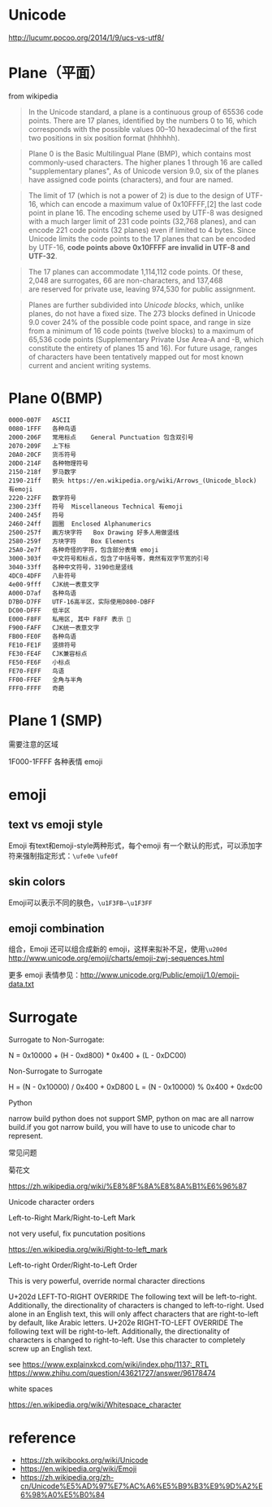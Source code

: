 # Unicode


<!--
ID: c1307d5f-787e-466c-8d38-b9afca4d2ecc
Status: publish
Date: 2017-06-08T07:17:00
Modified: 2017-06-08T07:17:00
wp_id: 337
-->


http://lucumr.pocoo.org/2014/1/9/ucs-vs-utf8/

# Plane（平面）

from wikipedia

> In the Unicode standard, a plane is a continuous group of 65536 code points. There are 17 planes, identified by the numbers 0 to 16, which corresponds with the possible values 00–10 hexadecimal of the first two positions in six position format (hhhhhh). 

> Plane 0 is the Basic Multilingual Plane (BMP), which contains most commonly-used characters. The higher planes 1 through 16 are called "supplementary planes", As of Unicode version 9.0, six of the planes have assigned code points (characters), and four are named.

> The limit of 17 (which is not a power of 2) is due to the design of UTF-16, which can encode a maximum value of 0x10FFFF,[2] the last code point in plane 16. The encoding scheme used by UTF-8 was designed with a much larger limit of 231 code points (32,768 planes), and can encode 221 code points (32 planes) even if limited to 4 bytes. Since Unicode limits the code points to the 17 planes that can be encoded by UTF-16, **code points above 0x10FFFF are invalid in UTF-8 and UTF-32**.

> The 17 planes can accommodate 1,114,112 code points. Of these, 2,048 are surrogates, 66 are non-characters, and 137,468 are reserved for private use, leaving 974,530 for public assignment.

> Planes are further subdivided into *Unicode blocks*, which, unlike planes, do not have a fixed size. The 273 blocks defined in Unicode 9.0 cover 24% of the possible code point space, and range in size from a minimum of 16 code points (twelve blocks) to a maximum of 65,536 code points (Supplementary Private Use Area-A and -B, which constitute the entirety of planes 15 and 16). For future usage, ranges of characters have been tentatively mapped out for most known current and ancient writing systems.

# Plane 0(BMP)

```
0000-007F	ASCII		
0080-1FFF	各种鸟语		
2000-206F	常用标点	General Punctuation	包含双引号
2070-209F	上下标		
20A0-20CF	货币符号		
20D0-214F	各种物理符号		
2150-218f	罗马数字		
2190-21ff	箭头 https://en.wikipedia.org/wiki/Arrows_(Unicode_block)  有emoji
2220-22FF	数学符号		
2300-23ff	符号	Miscellaneous Technical	有emoji
2400-245f	符号		
2460-24ff	圆圈	Enclosed Alphanumerics	
2500-257f	画方块字符	Box Drawing	好多人用做竖线
2580-259f	方块字符	Box Elements	
25A0-2e7f	各种奇怪的字符，包含部分表情 emoji
3000-303f	中文符号和标点，包含了中括号等，竟然有双字节宽的引号
3040-33ff	各种中文符号，3190也是竖线
4DC0-4DFF	八卦符号		
4e00-9fff	CJK统一表意文字		
A000-D7af	各种鸟语		
D7B0-D7FF	UTF-16高半区，实际使用D800-DBFF
DC00-DFFF	低半区		
E000-F8FF	私用区, 其中 F8FF 表示 
F900-FAFF	CJK统一表意文字		
FB00-FE0F	各种鸟语		
FE10-FE1F	竖排符号		
FE30-FE4F	CJK兼容标点		
FE50-FE6F	小标点		
FE70-FEFF	鸟语		
FF00-FFEF	全角与半角		
FFF0-FFFF	奇葩		
```

# Plane 1 (SMP)

需要注意的区域

1F000-1FFFF	各种表情 emoji

# emoji
## text vs emoji style
Emoji 有text和emoji-style两种形式，每个emoji 有一个默认的形式，可以添加字符来强制指定形式：`\ufe0e` `\ufe0f`

## skin colors
Emoji可以表示不同的肤色，`\u1F3FB–\u1F3FF`

## emoji combination
组合，Emoji 还可以组合成新的 emoji，这样来拟补不足，使用`\u200d` http://www.unicode.org/emoji/charts/emoji-zwj-sequences.html

更多 emoji 表情参见：http://www.unicode.org/Public/emoji/1.0/emoji-data.txt

# Surrogate

Surrogate to Non-Surrogate:

N = 0x10000 + (H - 0xd800) * 0x400 + (L - 0xDC00)

Non-Surrogate to Surrogate

H = (N - 0x10000) / 0x400 + 0xD800
L = (N - 0x10000) % 0x400 + 0xdc00

Python

narrow build python does not support SMP, python on mac are all narrow build.if you got narrow build, you will have to use to unicode char to represent.

常见问题

菊花文

https://zh.wikipedia.org/wiki/%E8%8F%8A%E8%8A%B1%E6%96%87


Unicode character orders

Left-to-Right Mark/Right-to-Left Mark

not very useful, fix puncutation positions

https://en.wikipedia.org/wiki/Right-to-left_mark


Left-to-right Order/Right-to-Left Order

This is very powerful, override normal character directions

U+202d	 LEFT-TO-RIGHT OVERRIDE			The following text will be left-to-right. Additionally, the directionality of characters is changed to left-to-right. Used alone in an English text, this will only affect characters that are right-to-left by default, like Arabic letters.
U+202e	 RIGHT-TO-LEFT OVERRIDE	The following text will be right-to-left. Additionally, the directionality of characters is changed to right-to-left. Use this character to completely screw up an English text.

see
https://www.explainxkcd.com/wiki/index.php/1137:_RTL
https://www.zhihu.com/question/43621727/answer/96178474

white spaces

https://en.wikipedia.org/wiki/Whitespace_character



# reference

* https://zh.wikibooks.org/wiki/Unicode
* https://en.wikipedia.org/wiki/Emoji
* https://zh.wikipedia.org/zh-cn/Unicode%E5%AD%97%E7%AC%A6%E5%B9%B3%E9%9D%A2%E6%98%A0%E5%B0%84
